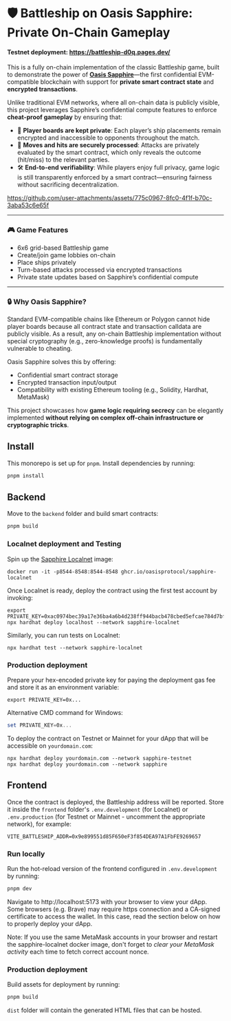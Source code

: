 # 🛡️ Battleship on Oasis Sapphire: Private On-Chain Gameplay

#### Testnet deployment: https://battleship-d0q.pages.dev/

This is a fully on-chain implementation of the classic Battleship game, built to demonstrate the power of **[Oasis Sapphire](https://oasisprotocol.org/sapphire)**—the first confidential EVM-compatible blockchain with support for **private smart contract state** and **encrypted transactions**.

Unlike traditional EVM networks, where all on-chain data is publicly visible, this project leverages Sapphire’s confidential compute features to enforce **cheat-proof gameplay** by ensuring that:

- 🔐 **Player boards are kept private**: Each player’s ship placements remain encrypted and inaccessible to opponents throughout the match.
- 🧠 **Moves and hits are securely processed**: Attacks are privately evaluated by the smart contract, which only reveals the outcome (hit/miss) to the relevant parties.
- 🛠️ **End-to-end verifiability**: While players enjoy full privacy, game logic is still transparently enforced by a smart contract—ensuring fairness without sacrificing decentralization.


https://github.com/user-attachments/assets/775c0967-8fc0-4f1f-b70c-3aba53c6e65f


---

### 🎮 Game Features

- 6x6 grid-based Battleship game
- Create/join game lobbies on-chain
- Place ships privately
- Turn-based attacks processed via encrypted transactions
- Private state updates based on Sapphire’s confidential compute

---

### 🔒 Why Oasis Sapphire?

Standard EVM-compatible chains like Ethereum or Polygon cannot hide player boards because all contract state and transaction calldata are publicly visible. As a result, any on-chain Battleship implementation without special cryptography (e.g., zero-knowledge proofs) is fundamentally vulnerable to cheating.

Oasis Sapphire solves this by offering:

- Confidential smart contract storage
- Encrypted transaction input/output
- Compatibility with existing Ethereum tooling (e.g., Solidity, Hardhat, MetaMask)

This project showcases how **game logic requiring secrecy** can be elegantly implemented **without relying on complex off-chain infrastructure or cryptographic tricks**.

## Install

This monorepo is set up for `pnpm`. Install dependencies by running:

```sh
pnpm install
```

## Backend

Move to the `backend` folder and build smart contracts:

```sh
pnpm build
```

### Localnet deployment and Testing

Spin up the [Sapphire Localnet] image:

```shell
docker run -it -p8544-8548:8544-8548 ghcr.io/oasisprotocol/sapphire-localnet
```

Once Localnet is ready, deploy the contract using the first test account by
invoking:

```shell
export PRIVATE_KEY=0xac0974bec39a17e36ba4a6b4d238ff944bacb478cbed5efcae784d7bf4f2ff80
npx hardhat deploy localhost --network sapphire-localnet
```

Similarly, you can run tests on Localnet:

```shell
npx hardhat test --network sapphire-localnet
```

### Production deployment

Prepare your hex-encoded private key for paying the deployment gas fee and store
it as an environment variable:

```shell
export PRIVATE_KEY=0x...
```

Alternative CMD command for Windows:

```powershell
set PRIVATE_KEY=0x...
```

To deploy the contract on Testnet or Mainnet for your dApp that will be
accessible on `yourdomain.com`:

```shell
npx hardhat deploy yourdomain.com --network sapphire-testnet
npx hardhat deploy yourdomain.com --network sapphire
```

[Sapphire Localnet]: https://github.com/oasisprotocol/oasis-web3-gateway/pkgs/container/sapphire-localnet

## Frontend

Once the contract is deployed, the Battleship address will be reported. Store it
inside the `frontend` folder's `.env.development` (for Localnet) or
`.env.production` (for Testnet or Mainnet - uncomment the appropriate network),
for example:

```
VITE_BATTLESHIP_ADDR=0x9e899551d85F650eF3f854DEA97A1FbFE9269657
```

### Run locally

Run the hot-reload version of the frontend configured in `.env.development` by
running:

```sh
pnpm dev
```

Navigate to http://localhost:5173 with your browser to view your dApp. Some
browsers (e.g. Brave) may require https connection and a CA-signed certificate
to access the wallet. In this case, read the section below on how to properly
deploy your dApp.

Note: If you use the same MetaMask accounts in your browser and restart the
sapphire-localnet docker image, don't forget to _clear your MetaMask activity_
each time to fetch correct account nonce.

### Production deployment

Build assets for deployment by running:

```sh
pnpm build
```

`dist` folder will contain the generated HTML files that can be hosted.
